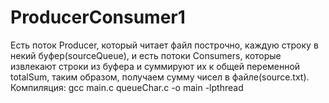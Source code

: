 # ProducerConsumer1
Есть поток Producer, который читает файл построчно, каждую строку  в некий буфер(sourceQueue), и есть потоки Сonsumers, 
которые извлекают строки из буфера и суммируют их к общей переменной totalSum, таким образом, получаем сумму чисел в файле(source.txt).
Компиляция:
gcc  main.c queueChar.c  -o main -lpthread
